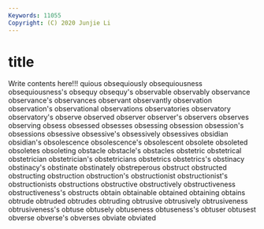 ```yaml
---
Keywords: 11055
Copyright: (C) 2020 Junjie Li
---
```


# title

Write contents here!!!
quious 
obsequiously 
obsequiousness 
obsequiousness's 
obsequy
obsequy's 
observable 
observably 
observance 
observance's 
observances 
observant 
observantly 
observation 
observation's
observational 
observations 
observatories 
observatory 
observatory's 
observe 
observed 
observer 
observer's 
observers
observes 
observing 
obsess 
obsessed 
obsesses 
obsessing 
obsession 
obsession's 
obsessions 
obsessive
obsessive's 
obsessively 
obsessives 
obsidian 
obsidian's 
obsolescence 
obsolescence's 
obsolescent 
obsolete 
obsoleted
obsoletes 
obsoleting 
obstacle 
obstacle's 
obstacles 
obstetric 
obstetrical 
obstetrician 
obstetrician's 
obstetricians
obstetrics 
obstetrics's 
obstinacy 
obstinacy's 
obstinate 
obstinately 
obstreperous 
obstruct 
obstructed 
obstructing
obstruction 
obstruction's 
obstructionist 
obstructionist's 
obstructionists 
obstructions 
obstructive 
obstructively 
obstructiveness 
obstructiveness's
obstructs 
obtain 
obtainable 
obtained 
obtaining 
obtains 
obtrude 
obtruded 
obtrudes 
obtruding
obtrusive 
obtrusively 
obtrusiveness 
obtrusiveness's 
obtuse 
obtusely 
obtuseness 
obtuseness's 
obtuser 
obtusest
obverse 
obverse's 
obverses 
obviate 
obviated 
